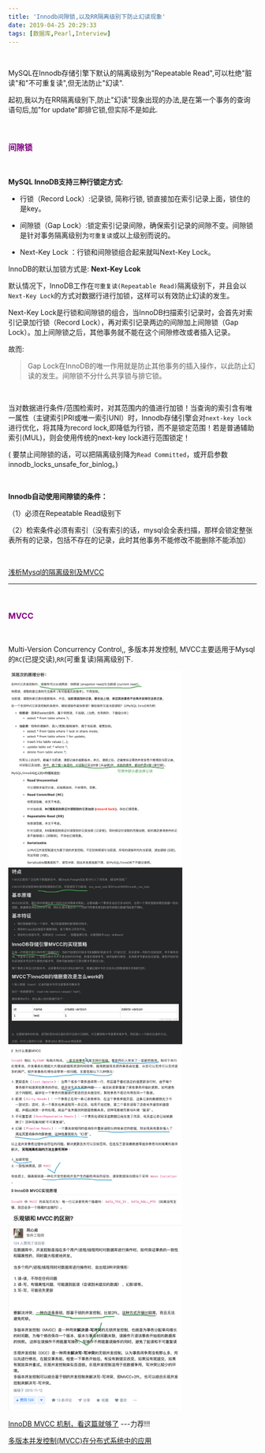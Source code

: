 ```yaml
---
title: 'Innodb间隙锁,以及RR隔离级别下防止幻读现象'
date: 2019-04-25 20:29:33
tags: [数据库,Pearl,Interview]
---
```


<br>

MySQL在Innodb存储引擎下默认的隔离级别为"Repeatable Read",可以杜绝"脏读"和"不可重复读",但无法防止"幻读".

起初,我以为在RR隔离级别下,防止"幻读"现象出现的办法,是在第一个事务的查询语句后,加"for update"即排它锁,但实际不是如此.

<br>

### <font color="purple"><b>间隙锁</b></font>

<br>


**MySQL InnoDB支持三种行锁定方式:**

- 行锁（Record Lock）:记录锁, 简称行锁, 锁直接加在索引记录上面，锁住的是key。

- 间隙锁（Gap Lock）:锁定索引记录间隙，确保索引记录的间隙不变。间隙锁是针对事务隔离级别为`可重复读`或以上级别而说的。

-  Next-Key Lock ：行锁和间隙锁组合起来就叫Next-Key Lock。 


InnoDB的默认加锁方式是: **Next-Key Lcok**

默认情况下，InnoDB工作在`可重复读(Repeatable Read)`隔离级别下，并且会以`Next-Key Lock`的方式对数据行进行加锁，这样可以有效防止幻读的发生。

Next-Key Lock是行锁和间隙锁的组合，当InnoDB扫描索引记录时，会首先对索引记录加行锁（Record Lock），再对索引记录两边的间隙加上间隙锁（Gap Lock）。加上间隙锁之后，其他事务就不能在这个间隙修改或者插入记录。 


故而:

> Gap Lock在InnoDB的唯一作用就是防止其他事务的插入操作，以此防止幻读的发生。间隙锁不分什么共享锁与排它锁。 

<br>

当对数据进行条件/范围检索时，对其范围内的值进行加锁！当查询的索引含有唯一属性（主键索引PRI或唯一索引UNI）时，Innodb存储引擎会对`next-key lock`进行优化，将其降为record lock,即降低为行锁，而不是锁定范围！若是普通辅助索引(MUL)，则会使用传统的next-key lock进行范围锁定！



(  要禁止间隙锁的话，可以把隔离级别降为`Read Committed`，或开启参数innodb_locks_unsafe_for_binlog。)



<br>


**Innodb自动使用间隙锁的条件：**

（1）必须在Repeatable Read级别下

（2）检索条件必须有索引（没有索引的话，mysql会全表扫描，那样会锁定整张表所有的记录，包括不存在的记录，此时其他事务不能修改不能删除不能添加） 

<br>

[浅析Mysql的隔离级别及MVCC](https://www.jianshu.com/p/db334404d909)



---

<br>

### <font color="purple"><b>MVCC</b></font>

<br>

Multi-Version Concurrency Control,, 多版本并发控制, MVCC主要适用于Mysql的`RC`(已提交读),`RR`(可重复读)隔离级别下.



<img src="Innodb间隙锁-以及RR隔离级别下防止幻读现象/0.png" width = 70% height = 70% />



<img src="Innodb间隙锁-以及RR隔离级别下防止幻读现象/1.png" width = 70% height = 70% />


<img src="Innodb间隙锁-以及RR隔离级别下防止幻读现象/2.png" width = 70% height = 70% />


<img src="Innodb间隙锁-以及RR隔离级别下防止幻读现象/3.png" width = 70% height = 70% />



[InnoDB MVCC 机制，看这篇就够了](https://www.codercto.com/a/88775.html) ---力荐!!!

[多版本并发控制(MVCC)在分布式系统中的应用](https://coolshell.cn/articles/6790.html)
